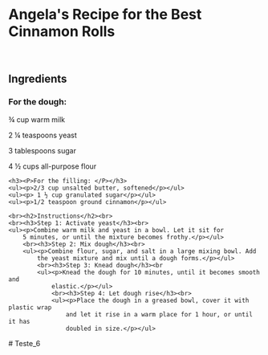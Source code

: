 <!DOCTYPE html>
<html lang="en">
<head>
    <meta charset="UTF-8">
    <meta name="viewport" content="width=device-width, initial-scale=1.0">
    <title>Document</title>
</head>
<body>
    <br><h1>Angela's Recipe for the Best Cinnamon Rolls</h1><br>
    <h2>Ingredients</h2>
    <h3>For the dough:</h3>
    <p>¾ cup warm milk</p>
    <p>2 ¼ teaspoons yeast</p>
    <p>3 tablespoons sugar</p>
    <p>4 ½ cups all-purpose flour</p>

    <h3><P>For the filling: </P></h3>
    <ul><p>2/3 cup unsalted butter, softened</p></ul>
    <ul><p> 1 ½ cup granulated sugar</p></ul>
    <ul><p>1/2 teaspoon ground cinnamon</p></ul>
    
    <br><h2>Instructions</h2><br>
    <br><h3>Step 1: Activate yeast</h3><br>
    <ul><p>Combine warm milk and yeast in a bowl. Let it sit for
        5 minutes, or until the mixture becomes frothy.</p></ul>
        <br><h3>Step 2: Mix dough</h3><br>
        <ul><p>Combine flour, sugar, and salt in a large mixing bowl. Add
            the yeast mixture and mix until a dough forms.</p></ul>
            <br><h3>Step 3: Knead dough</h3><br
            <ul><p>Knead the dough for 10 minutes, until it becomes smooth and
                elastic.</p></ul>
                <br><h3>Step 4: Let dough rise</h3><br>
                <ul><p>Place the dough in a greased bowl, cover it with plastic wrap
                    and let it rise in a warm place for 1 hour, or until it has
                    doubled in size.</p></ul>
</body>
</html>
# Teste_6
